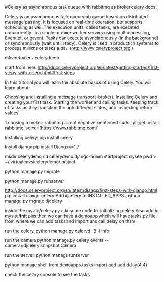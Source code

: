 #Celery as asynchronous task queue with rabbitmq as broker
celery docs:

Celery is an asynchronous task queue/job queue based on distributed message passing.    It is focused on real-time operation, but supports scheduling as well.The execution units, called tasks, are executed concurrently on a single or more worker servers using multiprocessing, Eventlet,  or gevent. Tasks can execute asynchronously (in the background) or synchronously (wait until ready).
Celery is used in production systems to process millions of tasks a day. (http://www.celeryproject.org/)



mkviretualenv celerydemo

start from here:
http://docs.celeryproject.org/en/latest/getting-started/first-steps-with-celery.html#first-steps

In this tutorial you will learn the absolute basics of using Celery. You will learn about;

Choosing and installing a message transport (broker).
Installing Celery and creating your first task.
Starting the worker and calling tasks.
Keeping track of tasks as they transition through different states, and inspecting return values.

1.chosing a broker: rabbitmq as not negative mentioned
sudo apt-get install rabbitmq-server (https://www.rabbitmq.com/)


Installing celery:
pip install celery

Install django
pip install Django==1.7

mkdir celerydemo
cd celerydemo
django-admin startproject mysite
pwd > ~/.virtualenvs/celerydemo/.project

python manage.py migrate

python manage.py runserver


http://docs.celeryproject.org/en/latest/django/first-steps-with-django.html
pip install django-celery
Add djcelery to INSTALLED_APPS.
python manage.py migrate djcelery


inside the mysite/celery.py add some code for initializing celery
Also add in mysite/__init__
plus then we can have a demoapp whcih will have tasks.py file from where we can add tasks and import and call delay on them 



run the celery:
python manage.py celeryd -B -l info

run the camera
python manage.py celery events --camera=djcelery.snapshot.Camera

run the server:
python manage runserver

python manage shell
from demoapps.tasks import add
add.delay(4,4)

check the celery console to see the tasks






